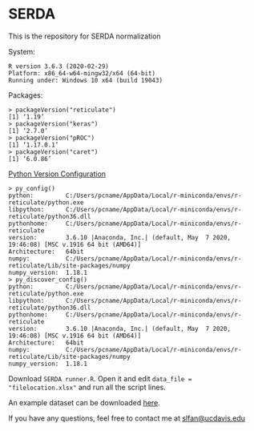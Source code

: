 # SERDA
This is the repository for SERDA normalization


System:
```
R version 3.6.3 (2020-02-29)
Platform: x86_64-w64-mingw32/x64 (64-bit)
Running under: Windows 10 x64 (build 19043)
```


Packages:



```
> packageVersion("reticulate")
[1] ‘1.19’
> packageVersion("keras")
[1] ‘2.7.0’
> packageVersion("pROC")
[1] ‘1.17.0.1’
> packageVersion("caret")
[1] ‘6.0.86’

```

[Python Version Configuration](https://rstudio.github.io/reticulate/index.html)

```
> py_config()
python:         C:/Users/pcname/AppData/Local/r-miniconda/envs/r-reticulate/python.exe
libpython:      C:/Users/pcname/AppData/Local/r-miniconda/envs/r-reticulate/python36.dll
pythonhome:     C:/Users/pcname/AppData/Local/r-miniconda/envs/r-reticulate
version:        3.6.10 |Anaconda, Inc.| (default, May  7 2020, 19:46:08) [MSC v.1916 64 bit (AMD64)]
Architecture:   64bit
numpy:          C:/Users/pcname/AppData/Local/r-miniconda/envs/r-reticulate/Lib/site-packages/numpy
numpy_version:  1.18.1
> py_discover_config()
python:         C:/Users/pcname/AppData/Local/r-miniconda/envs/r-reticulate/python.exe
libpython:      C:/Users/pcname/AppData/Local/r-miniconda/envs/r-reticulate/python36.dll
pythonhome:     C:/Users/pcname/AppData/Local/r-miniconda/envs/r-reticulate
version:        3.6.10 |Anaconda, Inc.| (default, May  7 2020, 19:46:08) [MSC v.1916 64 bit (AMD64)]
Architecture:   64bit
numpy:          C:/Users/pcname/AppData/Local/r-miniconda/envs/r-reticulate/Lib/site-packages/numpy
numpy_version:  1.18.1
```

Download `SERDA runner.R`. Open it and edit `data_file = "filelocation.xlsx"` and run all the script lines.

An example dataset can be downloaded [here](https://github.com/slfan2013/Shiny-SERRF/raw/master/SERRF%20example%20dataset%20-%20with%20validate.xlsx).

If you have any questions, feel free to contact me at slfan@ucdavis.edu
